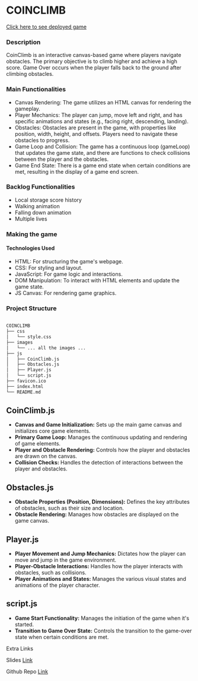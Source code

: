 
# COINCLIMB
[Click here to see deployed game](https://rubenahg.github.io/coinclimb/)

### Description
CoinClimb is an interactive canvas-based game where players navigate obstacles. The primary objective is to climb higher and achieve a high score. Game Over occurs when the player falls back to the ground after climbing obstacles.

### Main Functionalities
- Canvas Rendering: The game utilizes an HTML canvas for rendering the gameplay.
- Player Mechanics: The player can jump, move left and right, and has specific animations and states (e.g., facing right, descending, landing).
- Obstacles: Obstacles are present in the game, with properties like position, width, height, and offsets. Players need to navigate these obstacles to progress.
- Game Loop and Collision: The game has a continuous loop (gameLoop) that updates the game state, and there are functions to check collisions between the player and the obstacles.
- Game End State: There is a game end state when certain conditions are met, resulting in the display of a game end screen.

### Backlog Functionalities
- Local storage score history
- Walking animation
- Falling down animation
- Multiple lives

### Making the game
#### Technologies Used
- HTML: For structuring the game's webpage.
- CSS: For styling and layout.
- JavaScript: For game logic and interactions.
- DOM Manipulation: To interact with HTML elements and update the game state.
- JS Canvas: For rendering game graphics.

### Project Structure
```BASH

COINCLIMB
├── css
│   └── style.css
├── images
│   └── ... all the images ...
├── js
│   ├── CoinClimb.js
│   ├── Obstacles.js
│   ├── Player.js
│   └── script.js
├── favicon.ico
├── index.html
└── README.md

```

## CoinClimb.js
- **Canvas and Game Initialization:** Sets up the main game canvas and initializes core game elements.
- **Primary Game Loop:** Manages the continuous updating and rendering of game elements.
- **Player and Obstacle Rendering:** Controls how the player and obstacles are drawn on the canvas.
- **Collision Checks:** Handles the detection of interactions between the player and obstacles.

## Obstacles.js
- **Obstacle Properties (Position, Dimensions):** Defines the key attributes of obstacles, such as their size and location.
- **Obstacle Rendering:** Manages how obstacles are displayed on the game canvas.

## Player.js
- **Player Movement and Jump Mechanics:** Dictates how the player can move and jump in the game environment.
- **Player-Obstacle Interactions:** Handles how the player interacts with obstacles, such as collisions.
- **Player Animations and States:** Manages the various visual states and animations of the player character.

## script.js
- **Game Start Functionality:** Manages the initiation of the game when it's started.
- **Transition to Game Over State:** Controls the transition to the game-over state when certain conditions are met.


Extra Links

Slides
[Link](https://rubenahg.github.io/coinclimb/)

Github Repo
[Link](https://github.com/rubenahg/coinclimb)
